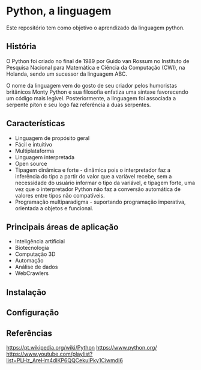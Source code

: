 # Python, a linguagem

Este repositório tem como objetivo o aprendizado da linguagem python.

## História

O Python foi criado no final de 1989 por Guido van Rossum no Instituto de Pesquisa Nacional para Matemática e Ciência da Computação (CWI), na Holanda, sendo um sucessor da linguagem ABC. 

O nome da linguagem vem do gosto de seu criador pelos humoristas britânicos Monty Python e sua filosofia enfatiza uma sintaxe favorecendo um código mais legível.
Posteriormente, a linguagem foi associada a serpente píton e seu logo faz referência a duas serpentes.

## Características

- Linguagem de propósito geral
- Fácil e intuitivo
- Multiplataforma
- Linguagem interpretada
- Open source
- Tipagem dinâmica e forte - dinâmica pois o interpretador faz a inferência do tipo a partir do valor que a variável recebe, sem a necessidade do usuário informar o tipo da variável, e tipagem forte, uma vez que o interpretador Python não faz a conversão automática de valores entre tipos não compatíveis.
- Programação multiparadigma - suportando programação imperativa, orientada a objetos e funcional.

## Principais áreas de aplicação

- Inteligência artificial
- Biotecnologia
- Computação 3D
- Automação
- Análise de dados
- WebCrawlers

## Instalação

## Configuração


## Referências

https://pt.wikipedia.org/wiki/Python
https://www.python.org/
https://www.youtube.com/playlist?list=PLHz_AreHm4dlKP6QQCekuIPky1CiwmdI6
